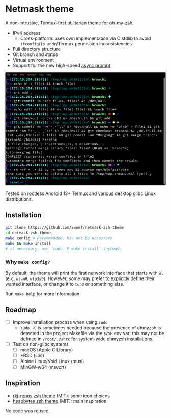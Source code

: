 # Netmask theme

A non-intrusive, Termux-first utilitarian theme for [oh-my-zsh](https://github.com/ohmyzsh/ohmyzsh).

* IPv4 address
  * Cross-platform: uses own implementation via C stdlib
  to avoid `ifconfig`/`ip addr`/Termux permission inconsistencies
* Full directory structure
* Git branch and status
* Virtual environment
* Support for the new high-speed [async prompt](https://github.com/ohmyzsh/ohmyzsh/issues/12328#issuecomment-2043492331)

![Netmask theme preview](preview.png)

Tested on rootless Android 13+ Termux and various
desktop glibc Linux distributions.

## Installation

```bash
git clone https://github.com/swomf/netmask-zsh-theme
cd netmask-zsh-theme
make config # Recommended. May not be necessary.
make && make install
# if necessary, use `sudo -E make install` instead.
```

### Why `make config?`

By default, the theme will print the first network interface that
starts with `wl` (e.g. `wlan0`, `wlp3s0`). However, some may prefer
to explicitly define their wanted interface, or change it to `tun0`
or something else.

Run `make help` for more information.


## Roadmap

* [ ] Improve installation process when using `sudo`
  * `sudo -E` is sometimes needed because the presence of
  ohmyzsh is detected in the project Makefile via the `$ZSH` env var;
  this may not be defined in `/root/.zshrc` for system-wide ohmyzsh
  installations.
* [ ] Test on non-glibc systems
  * [ ] macOS (Apple C Library)
  * [ ] \*BSD (libc)
  * [ ] Alpine Linux/Void Linux (musl)
  * [ ] MinGW-w64 (msvcrt)

## Inspiration

* [rkj-repos zsh theme](https://github.com/ohmyzsh/ohmyzsh/blob/master/themes/rkj-repos.zsh-theme) (MIT): some icon choices
* [heapbytes zsh theme](https://github.com/heapbytes/heapbytes-zsh) (MIT): main inspiration

No code was reused.